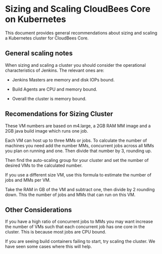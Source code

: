 # Sizing and Scaling CloudBees Core on Kubernetes
This document provides general recommendations about sizing and scaling a Kubernetes cluster for CloudBees Core.

## General scaling notes
When sizing and scaling a cluster you should consider the operational characteristics of Jenkins. The relevant ones are:

* Jenkins Masters are memory and disk IOPs bound.

* Build Agents are CPU and memory bound.

* Overall the cluster is memory bound.

## Recomendations for Sizing Cluster

These VM numbers are based on m4.large, a 2GB RAM MM image and a 2GB java build image which runs one job.

Each VM can host up to three MMs or jobs. To calculate the number of machines you need add the number MMs, concurrent jobs across all MMs you plan on running and one. Then divide that number by 3, rounding up.

Then find the auto-scaling group for your cluster and set the number of desired VMs to the calculated number. 

If you use a different size VM, use this formula to estimate the number of jobs and MMs per VM.

Take the RAM in GB of the VM and subtract one, then divide by 2 rounding down. This the number of jobs and MMs that can run on this VM. 

## Other Considerations

If you have a high ratio of concurrent jobs to MMs you may want increase the number of VMs such that each concurrent job has one core in the cluster. This is because most jobs are CPU bound.

If you are seeing build containers failing to start, try scaling the cluster. We have seen some cases where this will help.
